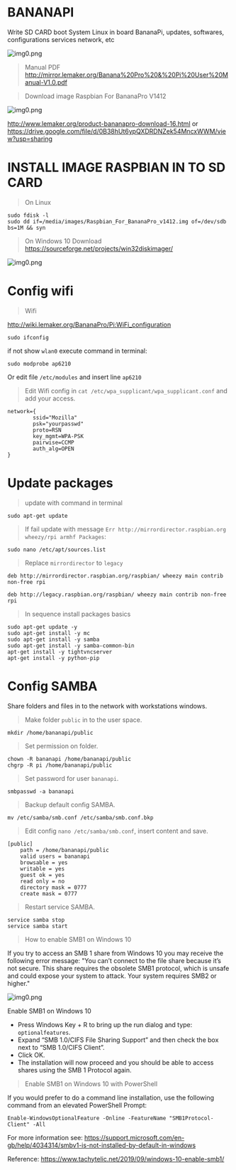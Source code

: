# BANANAPI
Write SD CARD boot System Linux in board BananaPi, updates, softwares, configurations services network, etc

![img0.png](http://www.lemaker.org/Public/uploads/product/2015/1022/56284d9b0d292_thumb.jpg)

> Manual PDF
http://mirror.lemaker.org/Banana%20Pro%20&%20Pi%20User%20Manual-V1.0.pdf

> Download image Raspbian For BananaPro V1412

![img0.png](http://www.lemaker.org/Public/uploads/file/2015/1020/5625a399abfe4.png)

http://www.lemaker.org/product-bananapro-download-16.html or https://drive.google.com/file/d/0B38hUt6ypQXDRDNZek54MncxWWM/view?usp=sharing

# INSTALL IMAGE RASPBIAN IN TO SD CARD

> On Linux
```
sudo fdisk -l
sudo dd if=/media/images/Raspbian_For_BananaPro_v1412.img of=/dev/sdb bs=1M && syn

```
> On Windows 10
Download https://sourceforge.net/projects/win32diskimager/

![img0.png](https://a.fsdn.com/con/app/proj/win32diskimager/screenshots/Win32DiskImager-1.0.png/max/max/1)

# Config wifi
> Wifi 

http://wiki.lemaker.org/BananaPro/Pi:WiFi_configuration

```
sudo ifconfig
```

if not show `wlan0` execute command in terminal:
```
sudo modprobe ap6210
```
Or edit file `/etc/modules` and insert line `ap6210`


> Edit Wifi config in `cat /etc/wpa_supplicant/wpa_supplicant.conf` and add your access.
```
network={
        ssid="Mozilla"
        psk="yourpasswd"
        proto=RSN
        key_mgmt=WPA-PSK
        pairwise=CCMP
        auth_alg=OPEN
}
```

# Update packages
> update with command in terminal
```
sudo apt-get update
```
> If fail update with message `Err http://mirrordirector.raspbian.org wheezy/rpi armhf Packages`:
```
sudo nano /etc/apt/sources.list
```
> Replace `mirrordirector` to `legacy`
```
deb http://mirrordirector.raspbian.org/raspbian/ wheezy main contrib non-free rpi
```
```
deb http://legacy.raspbian.org/raspbian/ wheezy main contrib non-free rpi
```
> In sequence install packages basics
```
sudo apt-get update -y
sudo apt-get install -y mc
sudo apt-get install -y samba
sudo apt-get install -y samba-common-bin
apt-get install -y tightvncserver
apt-get install -y python-pip
```

# Config SAMBA

Share folders and files in to the network with workstations windows.

> Make folder `public` in to the user space.
```
mkdir /home/bananapi/public
```
> Set permission on folder.
```
chown -R bananapi /home/bananapi/public
chgrp -R pi /home/bananapi/public
```
> Set password for user `bananapi`.
```
smbpasswd -a bananapi
```
> Backup default config SAMBA.
```
mv /etc/samba/smb.conf /etc/samba/smb.conf.bkp
```
> Edit config `nano /etc/samba/smb.conf`, insert content and save.
```
[public]
    path = /home/bananapi/public
    valid users = bananapi
    browsable = yes
    writable = yes
    guest ok = yes
    read only = no
    directory mask = 0777
    create mask = 0777
```
> Restart service SAMBA.
```
service samba stop
service samba start
```

> How to enable SMB1 on Windows 10

If you try to access an SMB 1 share from Windows 10 you may receive the following error message:
"You can’t connect to the file share because it’s not secure. This share requires the obsolete SMB1 protocol, which is unsafe and could expose your system to attack. Your system requires SMB2 or higher."

![img0.png](https://www.tachytelic.net/wp-content/uploads/SMB.png)

Enable SMB1 on Windows 10

- Press Windows Key + R to bring up the run dialog and type: `optionalfeatures`.
- Expand “SMB 1.0/CIFS File Sharing Support” and then check the box next to “SMB 1.0/CIFS Client”.
- Click OK.
- The installation will now proceed and you should be able to access shares using the SMB 1 Protocol again.

> Enable SMB1 on Windows 10 with PowerShell

If you would prefer to do a command line installation, use the following command from an elevated PowerShell Prompt:

```
Enable-WindowsOptionalFeature -Online -FeatureName "SMB1Protocol-Client" -All
```

For more information see:
https://support.microsoft.com/en-gb/help/4034314/smbv1-is-not-installed-by-default-in-windows

Reference: https://www.tachytelic.net/2019/09/windows-10-enable-smb1/




